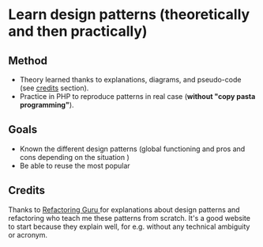 
Learn design patterns (theoretically and then practically)
==========================
Method
---------
- Theory learned thanks to explanations, diagrams, and pseudo-code  (see [credits](#credits) section).
-  Practice in PHP to reproduce patterns in real case (**without "copy pasta programming"**).

Goals
---------
- Known the different design patterns (global functioning and pros and cons depending on the situation )
- Be able to reuse the most popular

Credits
---------
Thanks to [Refactoring Guru ](https://refactoring.guru/design-patterns) for explanations about design patterns and refactoring who teach me these patterns from scratch. It's a good website to start because they explain well, for e.g. without any technical ambiguity or acronym.